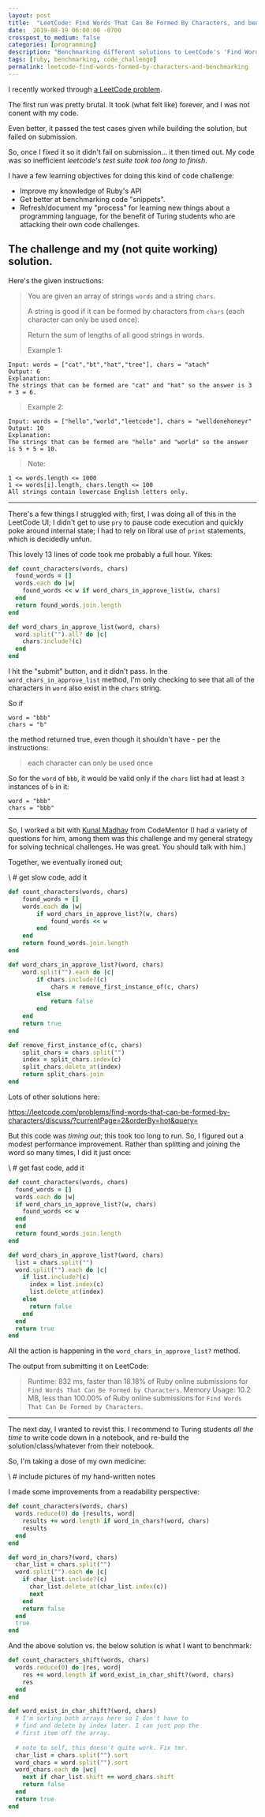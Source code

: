 ```yaml
---
layout: post
title:  "LeetCode: Find Words That Can Be Formed By Characters, and benchmarking"
date:  2019-08-19 06:00:00 -0700
crosspost_to_medium: false
categories: [programming]
description: "Benchmarking different solutions to LeetCode's 'Find Words That Can Be Formed By Characters' challenge"
tags: [ruby, benchmarking, code_challenge]
permalink: leetcode-find-words-formed-by-characters-and-benchmarking
---
```


I recently worked through [a LeetCode problem](https://leetcode.com/problems/find-words-that-can-be-formed-by-characters/). 

The first run was pretty brutal. It took (what felt like) forever, and I was not conent with my code.

Even better, it passed the test cases given while building the solution, but failed on submission.

So, once I fixed it so it didn't fail on submission... it then timed out. My code was so inefficient _leetcode's test suite took too long to finish_. 

I have a few learning objectives for doing this kind of code challenge:
- Improve my knowledge of Ruby's API
- Get better at benchmarking code "snippets". 
- Refresh/document my "process" for learning new things about a programming language, for the benefit of Turing students who are attacking their own code challenges. 

## The challenge and my (not quite working) solution.

Here's the given instructions:


> You are given an array of strings `words` and a string `chars`.
> 
> A string is good if it can be formed by characters from `chars` (each character can only be used once).
> 
> Return the sum of lengths of all good strings in words.
> 
> Example 1:
```
Input: words = ["cat","bt","hat","tree"], chars = "atach"
Output: 6
Explanation: 
The strings that can be formed are "cat" and "hat" so the answer is 3 + 3 = 6.
```
> Example 2:
```
Input: words = ["hello","world","leetcode"], chars = "welldonehoneyr"
Output: 10
Explanation: 
The strings that can be formed are "hello" and "world" so the answer is 5 + 5 = 10.
```
> Note:
> 
```
1 <= words.length <= 1000
1 <= words[i].length, chars.length <= 100
All strings contain lowercase English letters only.
```
--------------------------------

There's a few things I struggled with; first, I was doing all of this in the LeetCode UI; I didn't get to use `pry` to pause code execution and quickly poke around internal state; I had to rely on libral use of `print` statements, which is decidedly unfun.

This lovely 13 lines of code took me probably a full hour. Yikes:

```ruby
def count_characters(words, chars)
  found_words = []
  words.each do |w|
    found_words << w if word_chars_in_approve_list(w, chars)
  end  
  return found_words.join.length
end

def word_chars_in_approve_list(word, chars)
  word.split("").all? do |c|
    chars.include?(c)
  end
end
```

I hit the "submit" button, and it didn't pass. In the `word_chars_in_approve_list` method, I'm only checking to see that all of the characters in `word` also exist in the `chars` string. 

So if 
```
word = "bbb"
chars = "b"
```
the method returned true, even though it shouldn't have - per the instructions:
> each character can only be used once

So for the `word` of `bbb`, it would be valid only if the `chars` list had at least `3` instances of `b` in it:

```
word = "bbb"
chars = "bbb"
```

------------------------

So, I worked a bit with [Kunal Madhav](https://www.codementor.io/gando_001) from CodeMentor (I had a variety of questions for him, among them was this challenge and my general strategy for solving technical challenges. He was great. You should talk with him.)

Together, we eventually ironed out;

\ # get slow code, add it

```ruby
def count_characters(words, chars)
    found_words = []
    words.each do |w|
        if word_chars_in_approve_list?(w, chars)
            found_words << w 
        end
    end
    return found_words.join.length
end

def word_chars_in_approve_list?(word, chars)
    word.split("").each do |c|
        if chars.include?(c)
            chars = remove_first_instance_of(c, chars)
        else
            return false
        end
    end
    return true
end

def remove_first_instance_of(c, chars)
    split_chars = chars.split("")
    index = split_chars.index(c)
    split_chars.delete_at(index)
    return split_chars.join
end

```

Lots of other solutions here:

https://leetcode.com/problems/find-words-that-can-be-formed-by-characters/discuss/?currentPage=2&orderBy=hot&query=

But this code was _timing out_; this took too long to run. So, I figured out a modest performance improvement. Rather than splitting and joining the word so many times, I did it just once:

\ # get fast code, add it

```ruby
def count_characters(words, chars)
  found_words = []
  words.each do |w|
  if word_chars_in_approve_list?(w, chars)
    found_words << w 
  end
  end
  return found_words.join.length
end

def word_chars_in_approve_list?(word, chars)
  list = chars.split("")
  word.split("").each do |c|
    if list.include?(c)
      index = list.index(c)
      list.delete_at(index)
    else
      return false
    end
  end
  return true
end
```

All the action is happening in the `word_chars_in_approve_list?` method.

The output from submitting it on LeetCode:
> Runtime: 832 ms, faster than 18.18% of Ruby online submissions for `Find Words That Can Be Formed by Characters`.
Memory Usage: 10.2 MB, less than 100.00% of Ruby online submissions for `Find Words That Can Be Formed by Characters`.


-----------------------------

The next day, I wanted to revist this. I recommend to Turing students _all the time_ to write code down in a notebook, and re-build the solution/class/whatever from their notebook.

So, I'm taking a dose of my own medicine:

\ # include pictures of my hand-written notes

I made some improvements from a readability perspective:

```ruby
def count_characters(words, chars)
  words.reduce(0) do |results, word|
    results += word.length if word_in_chars?(word, chars)
    results
  end
end

def word_in_chars?(word, chars)
  char_list = chars.split("")
  word.split("").each do |c|
    if char_list.include?(c)
      char_list.delete_at(char_list.index(c))
      next
    end
    return false
  end
  true
end
```

And the above solution vs. the below solution is what I want to benchmark:

```ruby
def count_characters_shift(words, chars)
  words.reduce(0) do |res, word|
    res += word.length if word_exist_in_char_shift?(word, chars)
    res
  end
end

def word_exist_in_char_shift?(word, chars)
  # I'm sorting both arrays here so I don't have to
  # find and delete by index later. I can just pop the
  # first item off the array.
  
  # note to self, this doesn't quite work. Fix tmr. 
  char_list = chars.split("").sort
  word_chars = word.split("").sort
  word_chars.each do |wc|
    next if char_list.shift == word_chars.shift
    return false
  end
  return true
end
```